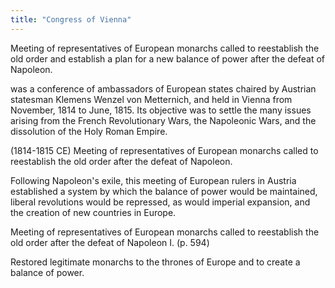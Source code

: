 ```yaml
---
title: "Congress of Vienna"
---
```

Meeting of representatives of European monarchs called to reestablish the old order and establish a plan for a new balance of power after the defeat of Napoleon.

was a conference of ambassadors of European states chaired by Austrian statesman Klemens Wenzel von Metternich, and held in Vienna from November, 1814 to June, 1815. Its objective was to settle the many issues arising from the French Revolutionary Wars, the Napoleonic Wars, and the dissolution of the Holy Roman Empire.

(1814-1815 CE) Meeting of representatives of European monarchs called to reestablish the old order after the defeat of Napoleon.

Following Napoleon's exile, this meeting of European rulers in Austria established a system by which the balance of power would be maintained, liberal revolutions would be repressed, as would imperial expansion, and the creation of new countries in Europe.

Meeting of representatives of European monarchs called to reestablish the old order after the defeat of Napoleon I. (p. 594)

Restored legitimate monarchs to the thrones of Europe and to create a balance of power.


